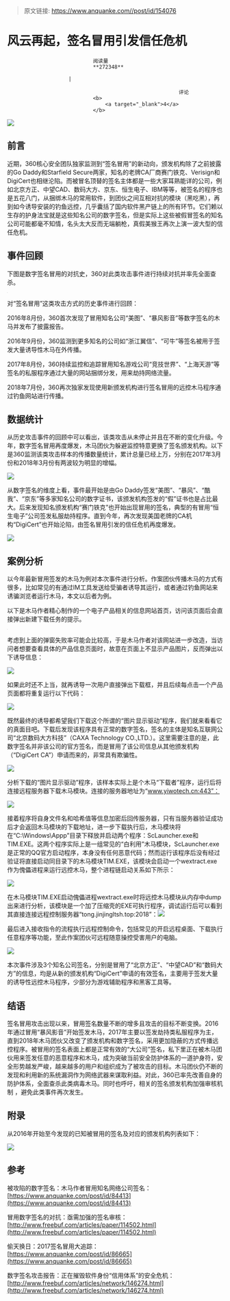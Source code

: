 > 原文链接: https://www.anquanke.com//post/id/154076 


# 风云再起，签名冒用引发信任危机


                                阅读量   
                                **272348**
                            
                        |
                        
                                                            评论
                                <b>
                                    <a target="_blank">4</a>
                                </b>
                                                                                    



[![](https://p2.ssl.qhimg.com/t012ad236d8ec8f4d02.jpg)](https://p2.ssl.qhimg.com/t012ad236d8ec8f4d02.jpg)

## 前言

近期，360核心安全团队独家监测到“签名冒用”的新动向，颁发机构除了之前披露的Go Daddy和Starfield Secure两家，知名的老牌CA厂商赛门铁克、Verisign和DigiCert也相继沦陷。而被冒名顶替的签名主体都是一些大家耳熟能详的公司，例如北京方正、中望CAD、数码大方、京东、恒生电子、IBM等等，被签名的程序也是五花八门，从捆绑木马的常用软件，到团伙之间互相对抗的模块（黑吃黑），再到如今诱导安装的钓鱼远控，几乎囊括了国内软件黑产链上的所有环节。它们赖以生存的护身法宝就是这些知名公司的数字签名，但是实际上这些被假冒签名的知名公司可能都毫不知情，名头太大反而无端躺枪，真假美猴王再次上演一波大型的信任危机。



## 事件回顾

下图是数字签名冒用的对抗史，360对此类攻击事件进行持续对抗并率先全面查杀。

[![](data:image/png;base64,iVBORw0KGgoAAAANSUhEUgAAAAEAAAABCAYAAAAfFcSJAAAAAXNSR0IArs4c6QAAAARnQU1BAACxjwv8YQUAAAAJcEhZcwAADsQAAA7EAZUrDhsAAAANSURBVBhXYzh8+PB/AAffA0nNPuCLAAAAAElFTkSuQmCC)](https://p4.ssl.qhimg.com/t01882e8fe4836fefee.png)

对“签名冒用”这类攻击方式的历史事件进行回顾：

2016年8月份，360首次发现了冒用知名公司“美图”、“暴风影音”等数字签名的木马并发布了披露报告。

2016年9月份，360监测到更多知名的公司如“浙江翼信”、“可牛”等签名被用于签发大量诱导性木马在外传播。

2017年8月份，360持续监控和追踪冒用知名游戏公司“竞技世界”、“上海天游”等签名的私服程序通过大量的网站捆绑分发，用来劫持网络流量。

2018年7月份，360再次独家发现使用新颁发机构进行签名冒用的远控木马程序通过钓鱼网站进行传播。



## 数据统计

从历史攻击事件的回顾中可以看出，该类攻击从未停止并且在不断的变化升级。今年，数字签名冒用再度爆发，木马团伙为躲避监控特意更换了签名颁发机构。以下是360监测该类攻击样本的传播数量统计，累计总量已经上万，分别在2017年3月份和2018年3月份有两波较为明显的增幅。

[![](https://p4.ssl.qhimg.com/t010e563918c967c2d7.png)](https://p4.ssl.qhimg.com/t010e563918c967c2d7.png)

从数字签名的维度上看，事件最开始是由Go Daddy签发“美图”、“暴风”、“酷我”、“京东”等多家知名公司的数字证书，该颁发机构签发的“假”证书也是占比最大。后来发现知名颁发机构“赛门铁克”也开始出现冒用的签名，典型的有冒用“恒生电子”公司签发私服劫持程序。直到今年，再次发现美国老牌的CA机构“DigiCert”也开始沦陷，由签名冒用引发的信任危机再度爆发。

[![](https://p2.ssl.qhimg.com/t010ab4de5774a96f56.png)](https://p2.ssl.qhimg.com/t010ab4de5774a96f56.png)



## 案例分析

以今年最新冒用签发的木马为例对本次事件进行分析。作案团伙传播木马的方式有很多，比如常见的有通过IM工具发送给受骗者诱导其运行，或者通过钓鱼网站来诱骗浏览者运行木马，本文以后者为例。

以下是木马作者精心制作的一个电子产品相关的信息网站首页，访问该页面后会直接弹出新建下载任务的提示。

[![](data:image/png;base64,iVBORw0KGgoAAAANSUhEUgAAAAEAAAABCAYAAAAfFcSJAAAAAXNSR0IArs4c6QAAAARnQU1BAACxjwv8YQUAAAAJcEhZcwAADsQAAA7EAZUrDhsAAAANSURBVBhXYzh8+PB/AAffA0nNPuCLAAAAAElFTkSuQmCC)](https://p3.ssl.qhimg.com/t01be09a73528a27919.png)

考虑到上面的弹窗失败率可能会比较高，于是木马作者对该网站进一步改造，当访问者想要查看具体的产品信息页面时，故意在页面上不显示产品图片，反而弹出以下诱导信息：

[![](https://p1.ssl.qhimg.com/t0140cde03e5b6bd7bc.png)](https://p1.ssl.qhimg.com/t0140cde03e5b6bd7bc.png)

如果此时还不上当，就再诱导一次用户直接弹出下载框，并且后续每点击一个产品页面都将重复运行以下代码：

[![](https://p0.ssl.qhimg.com/t01d212b8aa16a403a6.png)](https://p0.ssl.qhimg.com/t01d212b8aa16a403a6.png)

既然最终的诱导都希望我们下载这个所谓的“图片显示驱动”程序，我们就来看看它的真面目吧。下载后发现该程序具有正常的数字签名，签名的主体是知名互联网公司“北京数码大方科技”（CAXA Technology CO.,LTD.）。这里需要注意的是，此数字签名并非该公司的官方签名，而是冒用了该公司信息从其他颁发机构（“DigiCert CA”）申请而来的，非常具有欺骗性。

[![](https://p2.ssl.qhimg.com/t014eefa5cffd4de324.png)](https://p2.ssl.qhimg.com/t014eefa5cffd4de324.png)

分析下载的“图片显示驱动”程序，该样本实际上是个木马“下载者”程序，运行后将连接远程服务器下载木马模块。连接的服务器地址为“www.yiwotech.cn:443”：

[![](https://p3.ssl.qhimg.com/t01a4feaf7dc930047e.png)](https://p3.ssl.qhimg.com/t01a4feaf7dc930047e.png)

接着程序将自身文件名和哈希值等信息加密后回传服务器，只有当服务器验证成功后才会返回木马模块的下载地址，进一步下载执行后，木马模块将在“C:\Windows\Appp”目录下释放并启动两个程序：ScLauncher.exe和TIM.EXE。这两个程序实际上是一组常见的“白利用”木马模块，ScLauncher.exe是正常的QQ官方启动程序，本身没有任何恶意代码；然而运行该程序后没有经过验证将直接启动同目录下的木马模块TIM.EXE，该模块会启动一个wextract.exe作为傀儡进程来运行远控木马，整个进程链启动关系如下所示：

[![](https://p3.ssl.qhimg.com/t011486579c60efcb50.png)](https://p3.ssl.qhimg.com/t011486579c60efcb50.png)

在木马模块TIM.EXE启动傀儡进程wextract.exe时将远控木马模块从内存中dump出来进行分析，该模块是一个加了压缩壳的EXE可执行程序，调试运行后可以看到其直接连接远程控制服务器“tong.jinjingltsh.top:2018”：[![](https://p3.ssl.qhimg.com/t01fb6e354d7d419b33.png)](https://p3.ssl.qhimg.com/t01fb6e354d7d419b33.png)

最后进入接收指令的流程执行远程控制命令，包括常见的开启远程桌面、下载执行任意程序等功能，至此作案团伙可远程随意操控受害用户的电脑。

[![](https://p5.ssl.qhimg.com/t01a42e7dcf704c5f9a.png)](https://p5.ssl.qhimg.com/t01a42e7dcf704c5f9a.png)

本次事件涉及3个知名公司签名，分别是冒用了“北京方正”、“中望CAD”和“数码大方”的信息，均是从新的颁发机构“DigiCert”申请的有效签名，主要用于签发大量的诱导性远控木马程序，少部分为游戏辅助程序和黑客工具等。[![](data:image/png;base64,iVBORw0KGgoAAAANSUhEUgAAAAEAAAABCAYAAAAfFcSJAAAAAXNSR0IArs4c6QAAAARnQU1BAACxjwv8YQUAAAAJcEhZcwAADsQAAA7EAZUrDhsAAAANSURBVBhXYzh8+PB/AAffA0nNPuCLAAAAAElFTkSuQmCC)](https://p4.ssl.qhimg.com/t01fd95aa70fc93adc3.png)



## 结语

签名冒用攻击出现以来，冒用签名数量不断的增多且攻击的目标不断变换。2016年通过冒用“暴风影音”开始签发木马，2017年主要以签发劫持类私服程序为主，直到2018年木马团伙又改变了颁发机构和数字签名，采用更加隐蔽的方式传播远控程序。被冒用的签名表面上都是正常有效的“大公司”签名，私下里正在被木马团伙用来签发任意的恶意程序和木马，成为突破当前安全防护体系的一道护身符，安全形势越发严峻，越来越多的用户和组织成为了被攻击的目标。木马团伙仍不断的发现和利用新的系统漏洞作为网络武器来谋取利益。对此，360已率先改善自身的防护体系，全面查杀此类病毒木马。同时也呼吁，相关的签名颁发机构加强审核机制 ，避免此类事件再次发生。



## 附录

从2016年开始至今发现的已知被冒用的签名及对应的颁发机构列表如下：

[![](https://p0.ssl.qhimg.com/t01d1a0360487fe7a9f.png)](https://p0.ssl.qhimg.com/t01d1a0360487fe7a9f.png)



## 参考

被攻陷的数字签名：木马作者冒用知名网络公司签名：[https://www.anquanke.com/post/id/84413](https://www.anquanke.com/post/id/84413)

冒用数字签名的对抗：亟需加强的签名审核：[http://www.freebuf.com/articles/paper/114502.html](http://www.freebuf.com/articles/paper/114502.html)

偷天换日：2017签名冒用大追踪：[https://www.anquanke.com/post/id/86665](https://www.anquanke.com/post/id/86665)

数字签名攻击报告：正在摧毁软件身份“信用体系”的安全危机：[http://www.freebuf.com/articles/network/146274.html](http://www.freebuf.com/articles/network/146274.html)
